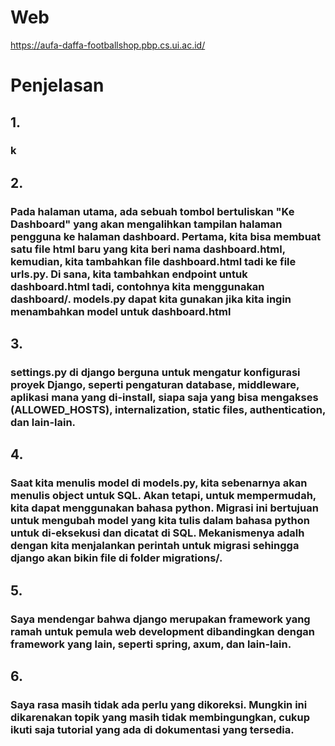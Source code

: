 # Web

https://aufa-daffa-footballshop.pbp.cs.ui.ac.id/

# Penjelasan

## 1. 

### k

## 2. 

### Pada halaman utama, ada sebuah tombol bertuliskan "Ke Dashboard" yang akan mengalihkan tampilan halaman pengguna ke halaman dashboard. Pertama, kita bisa membuat satu file html baru yang kita beri nama dashboard.html, kemudian, kita tambahkan file dashboard.html tadi ke file urls.py. Di sana, kita tambahkan endpoint untuk dashboard.html tadi, contohnya kita menggunakan dashboard/. models.py dapat kita gunakan jika kita ingin menambahkan model untuk dashboard.html

## 3. 

### settings.py di django berguna untuk mengatur konfigurasi proyek Django, seperti pengaturan database, middleware, aplikasi mana yang di-install, siapa saja yang bisa mengakses (ALLOWED_HOSTS), internalization, static files, authentication, dan lain-lain. 

## 4. 

### Saat kita menulis model di models.py, kita sebenarnya akan menulis object untuk SQL. Akan tetapi, untuk mempermudah, kita dapat menggunakan bahasa python. Migrasi ini bertujuan untuk mengubah model yang kita tulis dalam bahasa python untuk di-eksekusi dan dicatat di SQL. Mekanismenya adalh dengan kita menjalankan perintah untuk migrasi sehingga django akan bikin file di folder migrations/.

## 5. 

### Saya mendengar bahwa django merupakan framework yang ramah untuk pemula web development dibandingkan dengan framework yang lain, seperti spring, axum, dan lain-lain.

## 6. 

### Saya rasa masih tidak ada perlu yang dikoreksi. Mungkin ini dikarenakan topik yang masih tidak membingungkan, cukup ikuti saja tutorial yang ada di dokumentasi yang tersedia.

